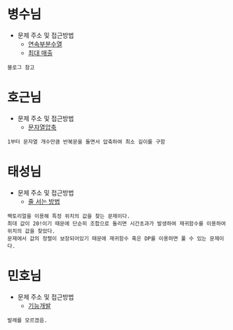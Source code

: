 # 병수님

- 문제 주소 및 접근방법
  - [연속부분수열](https://dev-soo-log.tistory.com/38)
  - [최대 매출](https://dev-soo-log.tistory.com/39)

```text
블로그 참고
```

# 호근님

- 문제 주소 및 접근방법
  - [문자열압축](https://school.programmers.co.kr/learn/courses/30/lessons/60057?language=javascript)

```text
1부터 문자열 개수만큼 반복문을 돌면서 압축하여 최소 길이를 구함
```

# 태성님

- 문제 주소 및 접근방법
  - [줄 서는 방법](https://school.programmers.co.kr/learn/courses/30/lessons/12936)

```text
팩토리얼을 이용해 특정 위치의 값을 찾는 문제이다.
최대 값이 20!이기 때문에 단순히 조합으로 돌리면 시간초과가 발생하여 재귀함수를 이용하여 위치의 값을 찾았다.
문제에서 값의 정렬이 보장되어있기 때문에 재귀함수 혹은 DP를 이용하면 풀 수 있는 문제이다.
```

# 민호님

- 문제 주소 및 접근방법
  - [기능개발](https://school.programmers.co.kr/learn/courses/30/lessons/42586?language=python3#)

```text
발례를 모르겠음.
```
